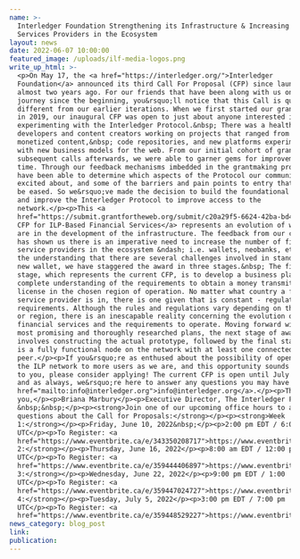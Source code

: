 ```yaml
---
name: >-
  Interledger Foundation Strengthening its Infrastructure & Increasing Financial
  Services Providers in the Ecosystem
layout: news
date: 2022-06-07 10:00:00
featured_image: /uploads/ilf-media-logos.png
write_up_html: >-
  <p>On May 17, the <a href="https://interledger.org/">Interledger
  Foundation</a> announced its third Call For Proposal (CFP) since launching
  almost two years ago. For our friends that have been along with us on this
  journey since the beginning, you&rsquo;ll notice that this Call is quite
  different from our earlier iterations. When we first started our grantmaking
  in 2019, our inaugural CFP was open to just about anyone interested in
  experimenting with the Interledger Protocol.&nbsp; There was a healthy mix of
  developers and content creators working on projects that ranged from web
  monetized content,&nbsp; code repositories, and new platforms experimenting
  with new business models for the web. From our initial cohort of grantees and
  subsequent calls afterwards, we were able to garner gems for improvement each
  time. Through our feedback mechanisms imbedded in the grantmaking process, we
  have been able to determine which aspects of the Protocol our community is
  excited about, and some of the barriers and pain points to entry that needs to
  be eased. So we&rsquo;ve made the decision to build the foundational aspects
  and improve the Interledger Protocol to improve access to the
  network.</p><p>This <a
  href="https://submit.grantfortheweb.org/submit/c20a29f5-6624-42ba-bd4a-5c58a79ebbc3/ilp-based-financial-services">2022
  CFP for ILP-Based Financial Services</a> represents an evolution of where we
  are in the development of the infrastructure. The feedback from our community
  has shown us there is an imperative need to increase the number of financial
  service providers in the ecosystem &ndash; i.e. wallets, neobanks, etc. With
  the understanding that there are several challenges involved in standing up a
  new wallet, we have staggered the award in three stages.&nbsp; The first
  stage, which represents the current CFP, is to develop a business plan with a
  complete understanding of the requirements to obtain a money transmitter
  license in the chosen region of operation. No matter what country a financial
  service provider is in, there is one given that is constant - regulatory
  requirements. Although the rules and regulations vary depending on the country
  or region, there is an inescapable reality concerning the evolution of
  financial services and the requirements to operate. Moving forward with the
  most promising and thoroughly researched plans, the next stage of awards
  involves constructing the actual prototype, followed by the final stage which
  is a fully functional node on the network with at least one connected
  peer.</p><p>If you&rsquo;re as enthused about the possibility of opening up
  the ILP network to more users as we are, and this opportunity sounds inviting
  to you, please consider applying! The current CFP is open until July 8, 2022
  and as always, we&rsquo;re here to answer any questions you may have at <a
  href="mailto:info@interledger.org">info@interledger.org</a>.</p><p>Thanks
  you,</p><p>Briana Marbury</p><p>Executive Director, The Interledger Foundation
  &nbsp;&nbsp;</p><p><strong>Join one of our upcoming office hours to ask
  questions about the Call for Proposals:</strong></p><p><strong>Week
  1:</strong></p><p>Friday, June 10, 2022&nbsp;</p><p>2:00 pm EDT / 6:00 pm
  UTC</p><p>To Register: <a
  href="https://www.eventbrite.ca/e/343350208717">https://www.eventbrite.ca/e/343350208717</a>&nbsp;</p><p><strong>Week
  2:</strong></p><p>Thursday, June 16, 2022</p><p>8:00 am EDT / 12:00 pm
  UTC</p><p>To Register: <a
  href="https://www.eventbrite.ca/e/359444406897">https://www.eventbrite.ca/e/359444406897</a>&nbsp;</p><p><strong>Week
  3:</strong></p><p>Wednesday, June 22, 2022</p><p>9:00 pm EDT / 1:00
  UTC</p><p>To Register: <a
  href="https://www.eventbrite.ca/e/359447024727">https://www.eventbrite.ca/e/359447024727</a>&nbsp;</p><p><strong>Week
  4:</strong></p><p>Tuesday, July 5, 2022</p><p>3:00 pm EDT / 7:00 pm
  UTC</p><p>To Register: <a
  href="https://www.eventbrite.ca/e/359448529227">https://www.eventbrite.ca/e/359448529227</a></p>
news_category: blog_post
link:
publication:
---
```



